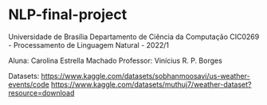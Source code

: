 # NLP-final-project

Universidade de Brasília
Departamento de Ciência da Computação
CIC0269 - Processamento de Linguagem Natural - 2022/1

Aluna: Carolina Estrella Machado
Professor: Vinícius R. P. Borges

Datasets:
https://www.kaggle.com/datasets/sobhanmoosavi/us-weather-events/code
https://www.kaggle.com/datasets/muthuj7/weather-dataset?resource=download